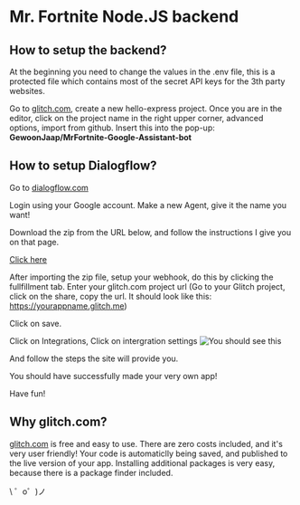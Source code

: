 Mr. Fortnite Node.JS backend
=================

How to setup the backend?
------------


At the beginning you need to change the values in the .env file, this is a protected file which contains most of the secret API keys for the 3th party websites.

Go to [glitch.com](https://glitch.com/), create a new hello-express project.
Once you are in the editor, click on the project name in the right upper corner, advanced options, import from github.
Insert this into the pop-up: **GewoonJaap/MrFortnite-Google-Assistant-bot**


How to setup Dialogflow?
------------

Go to [dialogflow.com](https://console.dialogflow.com/api-client)

Login using your Google account.
Make a new Agent, give it the name you want!

Download the zip from the URL below, and follow the instructions I give you on that page.

[Click here](https://github.com/GewoonJaap/MrFortnite-Google-Assistant-bot/releases/tag/DialogFlow_1.1)

After importing the zip file, setup your webhook, do this by clicking the fullfillment tab.
Enter your glitch.com project url (Go to your Glitch project, click on the share, copy the url. It should look like this: https://yourappname.glitch.me)


Click on save.

Click on Integrations, Click on intergration settings 
![You should see this](https://i.gyazo.com/90836b252caea2ee86c74ed9af7a3bda.png)


And follow the steps the site will provide you.


You should have successfully made your very own app!

Have fun!



Why glitch.com?
------------


[glitch.com](https://glitch.com/) is free and easy to use. There are zero costs included, and it's very user friendly!
Your code is automaticlly being saved, and published to the live version of your app. Installing additional packages is very easy, because there is a package finder included.



\ ゜o゜)ノ
